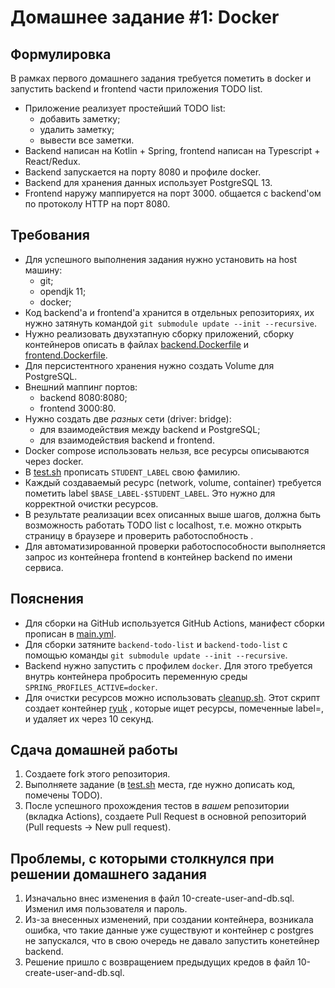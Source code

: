 # Домашнее задание #1: Docker

## Формулировка

В рамках первого домашнего задания требуется пометить в docker и запустить backend и frontend части приложения TODO
list.

* Приложение реализует простейший TODO list:
    * добавить заметку;
    * удалить заметку;
    * вывести все заметки.
* Backend написан на Kotlin + Spring, frontend написан на Typescript + React/Redux.
* Backend запускается на порту 8080 и профиле docker.
* Backend для хранения данных использует PostgreSQL 13.
* Frontend наружу маппируется на порт 3000. общается с backend'ом по протоколу HTTP на порт 8080.

## Требования

* Для успешного выполнения задания нужно установить на host машину:
    * git;
    * opendjk 11;
    * docker;
* Код backend'а и frontend'а хранится в отдельных репозиториях, их нужно затянуть
  командой `git submodule update --init --recursive`.
* Нужно реализовать двухэтапную сборку приложений, сборку контейнеров описать в
  файлах [backend.Dockerfile](backend.Dockerfile) и [frontend.Dockerfile](frontend.Dockerfile).
* Для персистентного хранения нужно создать Volume для PostgreSQL.
* Внешний маппинг портов:
    * backend 8080:8080;
    * frontend 3000:80.
* Нужно создать две _разных_ сети (driver: bridge):
    * для взаимодействия между backend и PostgreSQL;
    * для взаимодействия backend и frontend.
* Docker compose использовать нельзя, все ресурсы описываются через docker.
* В [test.sh](test.sh) прописать `STUDENT_LABEL` свою фамилию.
* Каждый создаваемый ресурс (network, volume, container) требуется пометить label `$BASE_LABEL-$STUDENT_LABEL`. Это
  нужно для корректной очистки ресурсов.
* В результате реализации всех описанных выше шагов, должна быть возможность работать TODO list с localhost, т.е. можно
  открыть страницу в браузере и проверить работоспобность .
* Для автоматизированной проверки работоспособности выполняется запрос из контейнера frontend в контейнер backend по
  имени сервиса.

## Пояснения

* Для сборки на GitHub используется GitHub Actions, манифест сборки прописан в [main.yml](.github/workflows/main.yml).
* Для сборки затяните `backend-todo-list` и `backend-todo-list` с помощью
  команды `git submodule update --init --recursive`.
* Backend нужно запустить с профилем `docker`. Для этого требуется внутрь контейнера пробросить переменную
  среды `SPRING_PROFILES_ACTIVE=docker`.
* Для очистки ресурсов можно использовать [cleanup.sh](cleanup.sh). Этот скрипт создает
  контейнер [ryuk](https://github.com/testcontainers/moby-ryuk) , которые ищет ресурсы, помеченные label=<name>, и
  удаляет их через 10 секунд.

## Сдача домашней работы

1. Создаете fork этого репозитория.
2. Выполняете задание (в [test.sh](test.sh) места, где нужно дописать код, помечены TODO).
3. После успешного прохождения тестов в _вашем_ репозитории (вкладка Actions), создаете Pull Request в основной
   репозиторий (Pull requests -> New pull request).

## Проблемы, с которыми столкнулся при решении домашнего задания

1. Изначально внес изменения в файл 10-create-user-and-db.sql. Изменил имя пользователя и пароль.
2. Из-за внесенных изменений, при создании контейнера, возникала ошибка, что такие данные уже существуют и контейнер с postgres не запускался, что в свою очередь не давало запустить конетейнер backend.
3. Решение пришло с возвращением предыдущих кредов в файл 10-create-user-and-db.sql.